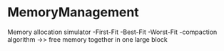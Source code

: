 # MemoryManagement
Memory allocation simulator
-First-Fit
-Best-Fit
-Worst-Fit
-compaction algorithm ->> free memory together in one large block
